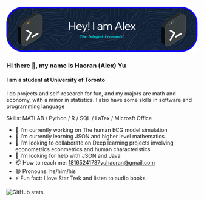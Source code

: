 ![Header](./github-header-image.png)
### Hi there 👋, my name is Haoran (Alex) Yu
#### I am a student at University of Toronto
I do projects and self-research for fun, and my majors are math and economy, with a minor in statistics. I also have some skills in software and programming language

Skills: MATLAB / Python / R / SQL / LaTex / Microsft Office

- 🔭 I’m currently working on The human ECG model simulation 
- 🌱 I’m currently learning JSON and higher level mathematics 
- 👯 I’m looking to collaborate on Deep learning projects involving econometrics econmetrics and human characteristics 
- 🤔 I’m looking for help with JSON and Java 
- 📫 How to reach me: 18165241737yuhaoran@gmail.com 
- 😄 Pronouns: he/him/his 
- ⚡ Fun fact: I love Star Trek and listen to audio books 

![GitHub stats](https://github-readme-stats.vercel.app/api?username=HaoranYu1234&show_icons=true) 
